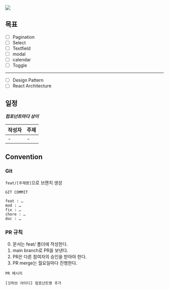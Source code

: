 ![](https://img.shields.io/badge/기간-2023--05~2023--06-blue)

## 목표

-   [ ] Pagination
-   [ ] Select
-   [ ] Textfield
-   [ ] modal
-   [ ] calendar
-   [ ] Toggle

---

-   [ ] Design Pattern
-   [ ] React Architecture

## 일정

**_컴포넌트마다 상이_**

| 작성자 | 주제 |
| ------ | ---- |
| -      | -    |

## Convention

### Git

<code>feat/[주제명]</code>으로 브랜치 생성

```
GIT COMMIT

feat : …
mod : …
fix : …
chore : …
doc : …
```

### PR 규칙

0. 문서는 feat/ 폴더에 작성한다.
1. main branch로 PR을 보낸다.
2. PR은 다른 참여자의 승인을 받아야 한다.
3. PR merge는 월요일마다 진행한다.

```
PR 메시지

[깃허브 아이디] 컴포넌트명 추가

```
